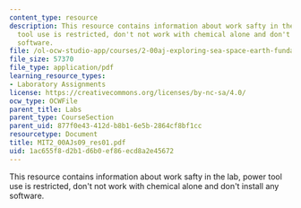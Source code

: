 ```yaml
---
content_type: resource
description: This resource contains information about work safty in the lab, power
  tool use is restricted, don't not work with chemical alone and don't install any
  software.
file: /ol-ocw-studio-app/courses/2-00aj-exploring-sea-space-earth-fundamentals-of-engineering-design-spring-2009/1ac655f8d2b1d6b0ef86ecd8a2e45672_MIT2_00AJs09_res01.pdf
file_size: 57370
file_type: application/pdf
learning_resource_types:
- Laboratory Assignments
license: https://creativecommons.org/licenses/by-nc-sa/4.0/
ocw_type: OCWFile
parent_title: Labs
parent_type: CourseSection
parent_uid: 877f0e43-412d-b8b1-6e5b-2864cf8bf1cc
resourcetype: Document
title: MIT2_00AJs09_res01.pdf
uid: 1ac655f8-d2b1-d6b0-ef86-ecd8a2e45672
---
```

This resource contains information about work safty in the lab, power tool use is restricted, don't not work with chemical alone and don't install any software.